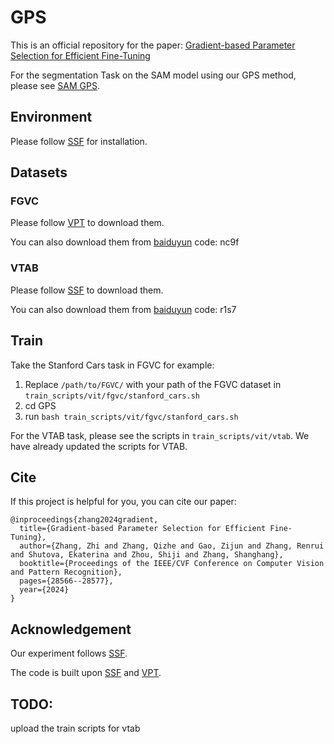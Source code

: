 # GPS
This is an official repository for the paper: [Gradient-based Parameter Selection for Efficient Fine-Tuning](https://arxiv.org/pdf/2312.10136)

For the segmentation Task on the SAM model using our GPS method, please see [SAM GPS](https://github.com/FightingFighting/GPS/tree/main/SAM).

## Environment
Please follow [SSF](https://github.com/dongzelian/SSF) for installation.

## Datasets
### FGVC
Please follow [VPT](https://github.com/KMnP/vpt) to download them.

You can also download them from [baiduyun](https://pan.baidu.com/s/15KWOBREl4oH-yObile3iFQ?pwd=nc9f) code: nc9f

### VTAB 
Please follow [SSF](https://github.com/dongzelian/SSF) to download them.

You can also download them from [baiduyun](https://pan.baidu.com/s/1rCMDz1bEXBA7O7dMclD29w?pwd=r1s7) code: r1s7


## Train
Take the Stanford Cars task in FGVC for example:
1. Replace `/path/to/FGVC/` with your path of the FGVC dataset in `train_scripts/vit/fgvc/stanford_cars.sh`
2. cd GPS
3. run
   `bash train_scripts/vit/fgvc/stanford_cars.sh`

For the VTAB task, please see the scripts in `train_scripts/vit/vtab`. We have already updated the scripts for VTAB.
   
## Cite
If this project is helpful for you, you can cite our paper:
```
@inproceedings{zhang2024gradient,
  title={Gradient-based Parameter Selection for Efficient Fine-Tuning},
  author={Zhang, Zhi and Zhang, Qizhe and Gao, Zijun and Zhang, Renrui and Shutova, Ekaterina and Zhou, Shiji and Zhang, Shanghang},
  booktitle={Proceedings of the IEEE/CVF Conference on Computer Vision and Pattern Recognition},
  pages={28566--28577},
  year={2024}
}
```


## Acknowledgement
Our experiment follows [SSF](https://github.com/dongzelian/SSF).

The code is built upon [SSF](https://github.com/dongzelian/SSF) and [VPT](https://github.com/KMnP/vpt).

## TODO:
upload the train scripts for vtab


